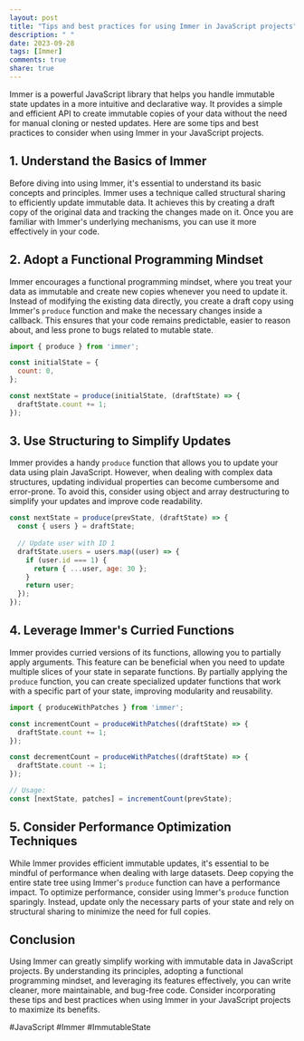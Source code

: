 ```yaml
---
layout: post
title: "Tips and best practices for using Immer in JavaScript projects"
description: " "
date: 2023-09-28
tags: [Immer]
comments: true
share: true
---
```


Immer is a powerful JavaScript library that helps you handle immutable state updates in a more intuitive and declarative way. It provides a simple and efficient API to create immutable copies of your data without the need for manual cloning or nested updates. Here are some tips and best practices to consider when using Immer in your JavaScript projects.

## 1. Understand the Basics of Immer

Before diving into using Immer, it's essential to understand its basic concepts and principles. Immer uses a technique called structural sharing to efficiently update immutable data. It achieves this by creating a draft copy of the original data and tracking the changes made on it. Once you are familiar with Immer's underlying mechanisms, you can use it more effectively in your code.

## 2. Adopt a Functional Programming Mindset

Immer encourages a functional programming mindset, where you treat your data as immutable and create new copies whenever you need to update it. Instead of modifying the existing data directly, you create a draft copy using Immer's `produce` function and make the necessary changes inside a callback. This ensures that your code remains predictable, easier to reason about, and less prone to bugs related to mutable state.

```javascript
import { produce } from 'immer';

const initialState = {
  count: 0,
};

const nextState = produce(initialState, (draftState) => {
  draftState.count += 1;
});
```

## 3. Use Structuring to Simplify Updates

Immer provides a handy `produce` function that allows you to update your data using plain JavaScript. However, when dealing with complex data structures, updating individual properties can become cumbersome and error-prone. To avoid this, consider using object and array destructuring to simplify your updates and improve code readability.

```javascript
const nextState = produce(prevState, (draftState) => {
  const { users } = draftState;
  
  // Update user with ID 1
  draftState.users = users.map((user) => {
    if (user.id === 1) {
      return { ...user, age: 30 };
    }
    return user;
  });
});
```

## 4. Leverage Immer's Curried Functions

Immer provides curried versions of its functions, allowing you to partially apply arguments. This feature can be beneficial when you need to update multiple slices of your state in separate functions. By partially applying the `produce` function, you can create specialized updater functions that work with a specific part of your state, improving modularity and reusability.

```javascript
import { produceWithPatches } from 'immer';

const incrementCount = produceWithPatches((draftState) => {
  draftState.count += 1;
});

const decrementCount = produceWithPatches((draftState) => {
  draftState.count -= 1;
});

// Usage:
const [nextState, patches] = incrementCount(prevState);
```

## 5. Consider Performance Optimization Techniques

While Immer provides efficient immutable updates, it's essential to be mindful of performance when dealing with large datasets. Deep copying the entire state tree using Immer's `produce` function can have a performance impact. To optimize performance, consider using Immer's `produce` function sparingly. Instead, update only the necessary parts of your state and rely on structural sharing to minimize the need for full copies.

## Conclusion

Using Immer can greatly simplify working with immutable data in JavaScript projects. By understanding its principles, adopting a functional programming mindset, and leveraging its features effectively, you can write cleaner, more maintainable, and bug-free code. Consider incorporating these tips and best practices when using Immer in your JavaScript projects to maximize its benefits.

#JavaScript #Immer #ImmutableState